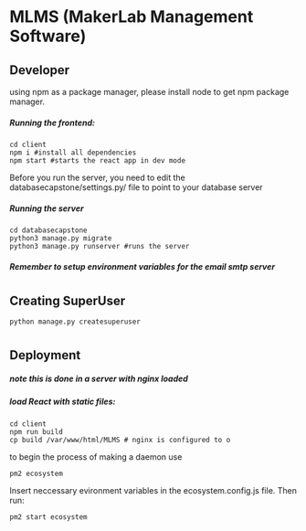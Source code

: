 # MLMS (MakerLab Management Software)

## Developer

using npm as a package manager, please install node to get npm package manager.

##### Running the frontend:

```
cd client
npm i #install all dependencies
npm start #starts the react app in dev mode
```

Before you run the server, you need to edit the databasecapstone/settings.py/ file to point to your database server

##### Running the server

```
cd databasecapstone
python3 manage.py migrate
python3 manage.py runserver #runs the server
```

##### Remember to setup environment variables for the email smtp server

#

## Creating SuperUser

```
python manage.py createsuperuser
```

#

## Deployment

##### note this is done in a server with nginx loaded

##### load React with static files:

```
cd client
npm run build
cp build /var/www/html/MLMS # nginx is configured to o
```

to begin the process of making a daemon use

```
pm2 ecosystem
```

Insert neccessary evironment variables in the ecosystem.config.js file. Then run:

```
pm2 start ecosystem
```
